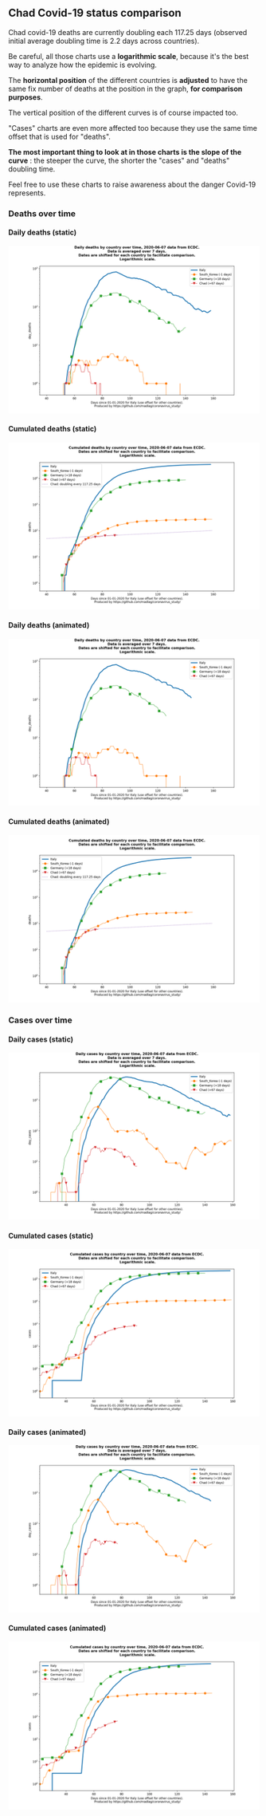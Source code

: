 ## Chad Covid-19 status comparison 

Chad covid-19 deaths are currently doubling each 117.25 days (observed initial average doubling time is 2.2 days across countries).



Be careful, all those charts use a **logarithmic scale**, because it's the best way to analyze how the epidemic is evolving.
 
The **horizontal position** of the different countries is **adjusted** to have the same fix number of deaths at the position in the graph, **for comparison purposes**.

The vertical position of the different curves is of course impacted too.

"Cases" charts are even more affected too because they use the same time offset that is used for "deaths".

**The most important thing to look at in those charts is the slope of the curve** : the steeper the curve, the shorter the "cases" and "deaths" doubling time.

Feel free to use these charts to raise awareness about the danger Covid-19 represents. 


 
### Deaths over time
 
#### Daily deaths (static)
![Chad covid-19 daily deaths static chart](https://raw.githubusercontent.com/madlag/coronavirus_study/master/notebooks/graphs/2020-06-07/countries/Chad/2020-06-07_Chad_day_deaths.png "Chad covid-19 day_deaths static chart")   
 
#### Cumulated deaths (static)
![Chad covid-19 cumulated deaths static chart](https://raw.githubusercontent.com/madlag/coronavirus_study/master/notebooks/graphs/2020-06-07/countries/Chad/2020-06-07_Chad_deaths.png "Chad covid-19 deaths static chart")   
 
#### Daily deaths (animated)
![Chad covid-19 daily deaths animated chart](https://raw.githubusercontent.com/madlag/coronavirus_study/master/notebooks/graphs/2020-06-07/countries/Chad/2020-06-07_Chad_day_deaths.gif "Chad covid-19 day_deaths animated chart")   
 
#### Cumulated deaths (animated)
![Chad covid-19 cumulated deaths animated chart](https://raw.githubusercontent.com/madlag/coronavirus_study/master/notebooks/graphs/2020-06-07/countries/Chad/2020-06-07_Chad_deaths.gif "Chad covid-19 deaths animated chart")   

 
### Cases over time
 
#### Daily cases (static)
![Chad covid-19 daily cases static chart](https://raw.githubusercontent.com/madlag/coronavirus_study/master/notebooks/graphs/2020-06-07/countries/Chad/2020-06-07_Chad_day_cases.png "Chad covid-19 day_cases static chart")   
 
#### Cumulated cases (static)
![Chad covid-19 cumulated cases static chart](https://raw.githubusercontent.com/madlag/coronavirus_study/master/notebooks/graphs/2020-06-07/countries/Chad/2020-06-07_Chad_cases.png "Chad covid-19 cases static chart")   
 
#### Daily cases (animated)
![Chad covid-19 daily cases animated chart](https://raw.githubusercontent.com/madlag/coronavirus_study/master/notebooks/graphs/2020-06-07/countries/Chad/2020-06-07_Chad_day_cases.gif "Chad covid-19 day_cases animated chart")   
 
#### Cumulated cases (animated)
![Chad covid-19 cumulated cases animated chart](https://raw.githubusercontent.com/madlag/coronavirus_study/master/notebooks/graphs/2020-06-07/countries/Chad/2020-06-07_Chad_cases.gif "Chad covid-19 cases animated chart")   


